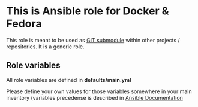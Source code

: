 # This is Ansible role for Docker & Fedora

This role is meant to be used as [GIT submodule](http://www.git-scm.com/book/en/v2/Git-Tools-Submodules) 
within other projects / repositories. It is a generic role.

## Role variables

All role variables are defined in **defaults/main.yml**

Please define your own values for those variables somewhere in your main inventory (variables precedense is described in [Ansible Documentation](http://docs.ansible.com/playbooks_variables.html#variable-precedence-where-should-i-put-a-variable])
